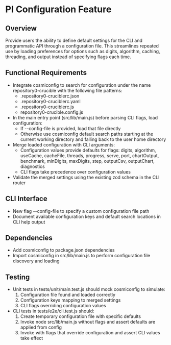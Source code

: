 # PI Configuration Feature

## Overview
Provide users the ability to define default settings for the CLI and programmatic API through a configuration file. This streamlines repeated use by loading preferences for options such as digits, algorithm, caching, threading, and output instead of specifying flags each time.

## Functional Requirements

- Integrate cosmiconfig to search for configuration under the name repository0-crucible with the following file patterns:
  - .repository0-cruciblerc.json
  - .repository0-cruciblerc.yaml
  - .repository0-cruciblerc.js
  - repository0-crucible.config.js
- In the main entry point (src/lib/main.js) before parsing CLI flags, load configuration:
  - If --config-file is provided, load that file directly
  - Otherwise use cosmiconfig default search paths starting at the current working directory and falling back to the user home directory
- Merge loaded configuration with CLI arguments:
  - Configuration values provide defaults for flags: digits, algorithm, useCache, cacheFile, threads, progress, serve, port, chartOutput, benchmark, minDigits, maxDigits, step, outputCsv, outputChart, diagnostics
  - CLI flags take precedence over configuration values
- Validate the merged settings using the existing zod schema in the CLI router

## CLI Interface

- New flag --config-file <path> to specify a custom configuration file path
- Document available configuration keys and default search locations in CLI help output

## Dependencies

- Add cosmiconfig to package.json dependencies
- Import cosmiconfig in src/lib/main.js to perform configuration file discovery and loading

## Testing

- Unit tests in tests/unit/main.test.js should mock cosmiconfig to simulate:
  1. Configuration file found and loaded correctly
  2. Configuration keys mapping to merged settings
  3. CLI flags overriding configuration values
- CLI tests in tests/e2e/cli.test.js should:
  1. Create temporary configuration file with specific defaults
  2. Invoke node src/lib/main.js without flags and assert defaults are applied from config
  3. Invoke with flags that override configuration and assert CLI values take effect